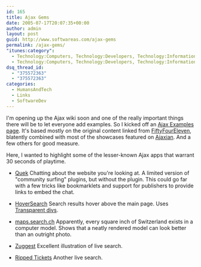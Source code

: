 ```yaml
---
id: 165
title: Ajax Gems
date: 2005-07-17T20:07:35+00:00
author: admin
layout: post
guid: http://www.softwareas.com/ajax-gems
permalink: /ajax-gems/
"itunes:category":
  - Technology:Computers, Technology:Developers, Technology:Information
  - Technology:Computers, Technology:Developers, Technology:Information
dsq_thread_id:
  - "375572363"
  - "375572363"
categories:
  - HumansAndTech
  - Links
  - SoftwareDev
---
```

I'm opening up the Ajax wiki soon and one of the really important things there will be to let everyone add examples. So I kicked off an [Ajax Examples page](http://www.ajaxpatterns.org/Ajax_Examples). It's based mostly on the original content linked from [FiftyFourEleven](http://www.fiftyfoureleven.com/resources/programming/xmlhttprequest/examples), blatently combined with most of the showcases featured on [Ajaxian](http://ajaxian.com). And a few others for good measure.

Here, I wanted to highlight some of the lesser-known Ajax apps that warrant 30 seconds of playtime.

* [Quek](http://quek.nl/q/index.jsp?url=http://technorati.com) Chatting about the website you're looking at. A limited version of "community surfing" plugins, but without the plugin. This could go far with a few tricks like bookmarklets and support for publishers to provide links to embed the chat.

* [HoverSearch](http://www.forgetfoo.com/?blogid=3436) Search results hover above the main page. Uses [Transparent divs](http://www.fifedrum.org/fifer/webdesign/how/transparent/example.html). 

* [maps.search.ch](http://maps.search.ch) Apparently, every square inch of Switzerland exists in a computer model. Shows that a neatly rendered model can look better than an outright photo.

* [Zuggest](http://www.francisshanahan.com/zuggest.aspx) Excellent illustration of live search.

* [Ripped Tickets](http://rippedtickets.info/livesearch/) Another live search.